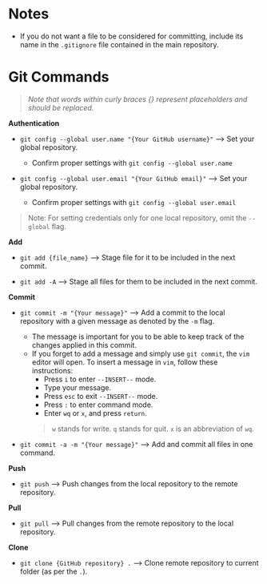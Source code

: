 # Notes

* If you do not want a file to be considered for committing, include its name in the `.gitignore` file contained in the main repository.

# Git Commands

> *Note that words within curly braces {} represent placeholders and should be replaced.*

**Authentication**

* `git config --global user.name "{Your GitHub username}"` --> Set your global repository.
    * Confirm proper settings with `git config --global user.name`

* `git config --global user.email "{Your GitHub email}"` --> Set your global repository.
    * Confirm proper settings with `git config --global user.email`

> Note: For setting credentials only for one local repository, omit the `--global` flag.

**Add**

* `git add {file_name}` --> Stage file for it to be included in the next commit.

* `git add -A` --> Stage all files for them to be included in the next commit.

**Commit**

* `git commit -m "{Your message}"` --> Add a commit to the local repository with a given message as denoted by the `-m` flag.
    * The message is important for you to be able to keep track of the changes applied in this commit.
    * If you forget to add a message and simply use `git commit`, the `vim` editor will open. To insert a message in `vim`, follow these instructions:
        * Press `i` to enter `--INSERT--` mode.
        * Type your message.
        * Press `esc` to exit `--INSERT--` mode.
        * Press `:` to enter command mode.
        * Enter `wq` or `x`, and press `return`.
        > `w` stands for write. `q` stands for quit. `x` is an abbreviation of `wq`.

* `git commit -a -m "{Your message}"` --> Add and commit all files in one command.

**Push**

* `git push` --> Push changes from the local repository to the remote repository.

**Pull**

* `git pull` --> Pull changes from the remote repository to the local repository.

**Clone**

* `git clone {GitHub repository} .` --> Clone remote repository to current folder (as per the `.`).
